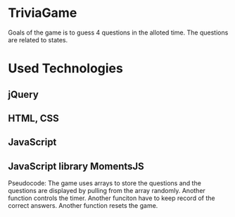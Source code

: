 # TriviaGame
Goals of the game is to guess 4 questions in the alloted time.
The questions are related to states.


# Used Technologies
## jQuery
## HTML, CSS
## JavaScript
## JavaScript library MomentsJS

Pseudocode:
The game uses arrays to store the questions and the questions are displayed by pulling from the array randomly.
Another function controls the timer.
Another funciton have  to keep record of the correct answers.
Another function resets the game.

